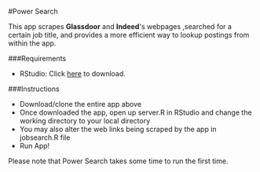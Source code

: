 #Power Search

This app scrapes **Glassdoor** and **Indeed**'s webpages ,searched for a certain job title, and provides a more efficient way to lookup postings from within the app.

###Requirements
* RStudio: Click [here](http://www.rstudio.com/products/rstudio/download/) to download.

###Instructions
* Download/clone the entire app above 
* Once downloaded the app, open up server.R in RStudio and change the working directory to your local directory
* You may also alter the web links being scraped by the app in jobsearch.R file
* Run App!

Please note that Power Search takes some time to run the first time.
